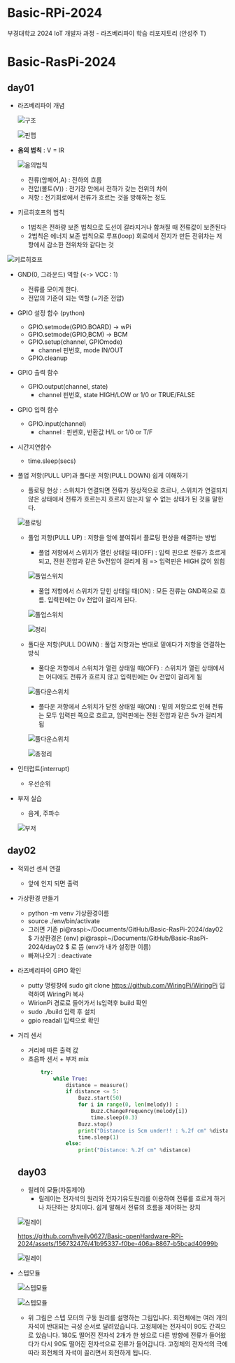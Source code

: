 # Basic-RPi-2024
부경대학교 2024 IoT 개발자 과정 - 라즈베리파이 학습 리포지토리 (안성주 T)

# Basic-RasPi-2024

## day01 
- 라즈베리파이 개념

  ![구조](https://raw.githubusercontent.com/hyeily0627/Basic-RPi-2024/main/images/001.png)

  ![핀맵](https://raw.githubusercontent.com/hyeily0627/Basic-RPi-2024/main/images/002.png)

- **옴의 법칙** : V = IR 

    ![옴의법칙](https://raw.githubusercontent.com/hyeily0627/Basic-RPi-2024/main/images/003.png)

    - 전류(암페어,A) : 전하의 흐름
    - 전압(볼트(V)) :  전기장 안에서 전하가 갖는 전위의 차이
    - 저항 : 전기회로에서 전류가 흐르는 것을 방해하는 정도 
    
- 키르히호프의 법칙
  - 1법칙은 전하량 보존 법칙으로 도선이 갈라지거나 합쳐질 때 전류값이 보존된다
  - 2법칙은 에너지 보존 법칙으로 루프(loop) 회로에서 전지가 만든 전위차는 저항에서 감소한 전위차와 같다는 것

![키르히호프](https://raw.githubusercontent.com/hyeily0627/Basic-RPi-2024/main/images/004.png)

- GND(0, 그라운드) 역할 (<-> VCC : 1)
  - 전류를 모이게 한다.
  - 전압의 기준이 되는 역할 (=기준 전압)

- GPIO 설정 함수 (python)
  - GPIO.setmode(GPIO.BOARD) -> wPi
  - GPIO.setmode(GPIO,BCM) -> BCM
  - GPIO.setup(channel, GPIOmode) 
    - channel 핀번호, mode IN/OUT
  - GPIO.cleanup

- GPIO 출력 함수 
  - GPIO.output(channel, state) 
    - channel 핀번호, state HIGH/LOW or 1/0 or TRUE/FALSE

- GPIO 입력 함수
  - GPIO.input(channel)
    - channel : 핀번호, 반환값 H/L or 1/0 or T/F

- 시간지연함수 
  - time.sleep(secs)

- 풀업 저항(PULL UP)과 풀다운 저항(PULL DOWN) 쉽게 이해하기
    - 플로팅 현상 : 스위치가 연결되면 전류가 정상적으로 흐르나, 스위치가 연결되지 않은 상태에서 전류가 흐르는지 흐르지 않는지 알 수 없는 상태가 된 것을 말한다. 

    ![플로팅](https://raw.githubusercontent.com/hyeily0627/Basic-RPi-2024/main/images/005.png)

    - 풀업 저항(PULL UP) : 저항을 앞에 붙여줘서 플로팅 현상을 해결하는 방법
        - 풀업 저항에서 스위치가 열린 상태일 때(OFF)
        : 입력 핀으로 전류가 흐르게 되고, 전원 전압과 같은 5v전압이 걸리게 됨 => 입력핀은 HIGH 값이 읽힘 

        ![풀업스위치](https://raw.githubusercontent.com/hyeily0627/Basic-RPi-2024/main/images/006.png)

        - 풀업 저항에서 스위치가 닫힌 상태일 때(ON)
        : 모든 전류는 GND쪽으로 흐름. 입력핀에는 0v 전압이 걸리게 된다. 

        ![풀업스위치](https://raw.githubusercontent.com/hyeily0627/Basic-RPi-2024/main/images/006-2.png)

        ![정리](https://raw.githubusercontent.com/hyeily0627/Basic-RPi-2024/main/images/007.png)

    - 풀다운 저항(PULL DOWN) : 풀업 저항과는 반대로 밑에다가 저항을 연결하는 방식 
        - 풀다운 저항에서 스위치가 열린 상태일 때(OFF)
        : 스위치가 열린 상태에서는 어디에도 전류가 흐르지 않고 입력핀에는 0v 전압이 걸리게 됨 

        ![풀다운스위치](https://raw.githubusercontent.com/hyeily0627/Basic-RPi-2024/main/images/008.png)

        - 풀다운 저항에서 스위치가 닫힌 상태일 때(ON)
        : 밑의 저항으로 인해 전류는 모두 입력핀 쪽으로 흐르고, 입력핀에는 전원 전압과 같은 5v가 걸리게 됨

        ![풀다운스위치](https://raw.githubusercontent.com/hyeily0627/Basic-RPi-2024/main/images/009.png)

        ![총정리](https://raw.githubusercontent.com/hyeily0627/Basic-RPi-2024/main/images/010.png)

- 인터럽트(interrupt)
    - 우선순위

- 부저 실습
    - 음계, 주파수

    ![부저](https://raw.githubusercontent.com/hyeily0627/Basic-RPi-2024/main/images/001.jpg)

## day02 
- 적외선 센서 연결 
  - 앞에 인지 되면 출력 

- 가상환경 만들기 
  - python -m venv 가상환경이름
  - source ./env/bin/activate
  - 그러면 기존 pi@raspi:~/Documents/GitHub/Basic-RasPi-2024/day02 $ 
  가상환경은 (env) pi@raspi:~/Documents/GitHub/Basic-RasPi-2024/day02 $ 로 뜸 (env가 내가 설정한 이름)
  - 빠져나오기 : deactivate

- 라즈베리파이 GPIO 확인
    - putty 명령창에 sudo git clone https://github.com/WiringPi/WiringPi 입력하여 WiringPi 복사
    - WirionPi 경로로 들어가서 ls입력후 build 확인
    - sudo ./build 입력 후 설치
    - gpio readall 입력으로 확인

- 거리 센서 
  - 거리에 따른 출력 값 
  - 초음파 센서 + 부저 mix 
    ```python
        try:
            while True:
                distance = measure()
                if distance <= 5:
                    Buzz.start(50)
                    for i in range(0, len(melody)) :
                        Buzz.ChangeFrequency(melody[i])
                        time.sleep(0.3)
                    Buzz.stop()
                    print("Distance is 5cm under!! : %.2f cm" %distance)
                    time.sleep(1)
                else:
                    print("Distance: %.2f cm" %distance)
    ```


  ## day03
  - 릴레이 모듈(자동제어)
    - 릴레이는 전자석의 원리와 전자기유도원리를 이용하여 전류를 흐르게 하거나 차단하는 장치이다. 쉽게 말해서 전류의 흐름을 제어하는 장치
  
  ![릴레이](https://raw.githubusercontent.com/hyeily0627/Basic-RPi-2024/main/images/011.png)

  https://github.com/hyeily0627/Basic-openHardware-RPi-2024/assets/156732476/41b95337-f0be-406a-8867-b5bcad40999b

  ![릴레이](https://raw.githubusercontent.com/hyeily0627/Basic-RPi-2024/main/images/011.png)

- 스텝모듈

  ![스텝모듈](https://raw.githubusercontent.com/hyeily0627/Basic-RPi-2024/main/images/012.png)

  ![스텝모듈](https://raw.githubusercontent.com/hyeily0627/Basic-RPi-2024/main/images/001.gif)

  - 위 그림은 스텝 모터의 구동 원리를 설명하는 그림입니다. 회전체에는 여러 개의 자석이 반대되는 극성 순서로 달려있습니다. 고정체에는 전자석이 90도 간격으로 있습니다. 180도 떨어진 전자석 2개가 한 쌍으로 다른 방향에 전류가 들어왔다가 다시 90도 떨어진 전자석으로 전류가 들어갑니다. 고정체의 전자석의 극에 따라 회전체의 자석이 끌리면서 회전하게 됩니다.
  
  


